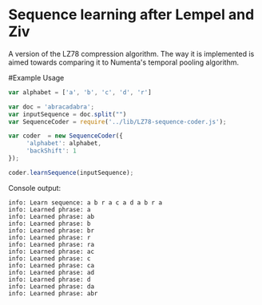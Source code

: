 Sequence learning after Lempel and Ziv
==============================

A version of the LZ78 compression algorithm. The way it is implemented is aimed towards comparing it to Numenta's temporal pooling algorithm. 

#Example Usage
```javascript
var alphabet = ['a', 'b', 'c', 'd', 'r']

var doc = 'abracadabra';
var inputSequence = doc.split("")
var SequenceCoder = require('../lib/LZ78-sequence-coder.js');

var coder  = new SequenceCoder({
     'alphabet': alphabet,
     'backShift': 1
});

coder.learnSequence(inputSequence);
```

Console output:
```shell
info: Learn sequence: a b r a c a d a b r a
info: Learned phrase: a
info: Learned phrase: ab
info: Learned phrase: b
info: Learned phrase: br
info: Learned phrase: r
info: Learned phrase: ra
info: Learned phrase: ac
info: Learned phrase: c
info: Learned phrase: ca
info: Learned phrase: ad
info: Learned phrase: d
info: Learned phrase: da
info: Learned phrase: abr
```


